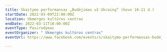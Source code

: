 ```yaml
---
title: Skaitymo performansas „Budėjimas už Ukrainą“ (kovo 10-11 d.)
startDate: 2022-03-09T22:00:00Z
location: Ukmergės kultūros centras
endDate: 2022-03-11T10:00:00Z
eventType: Pasirodymas
eventOrganizer: " Ukmergės kultūros centras"
eventUrl: https://www.facebook.com/events/s/skaitymo-performansas-budejima/298919958994910/

---
```

